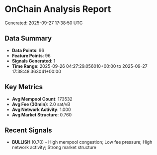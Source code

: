 # OnChain Analysis Report
Generated: 2025-09-27 17:38:50 UTC

## Data Summary
- **Data Points**: 96
- **Feature Points**: 96
- **Signals Generated**: 1
- **Time Range**: 2025-09-26 04:27:29.056010+00:00 to 2025-09-27 17:38:48.363041+00:00

## Key Metrics
- **Avg Mempool Count**: 173532
- **Avg Fee (30min)**: 2.0 sat/vB
- **Avg Network Activity**: 1.000
- **Avg Market Structure**: 0.760

## Recent Signals
- **BULLISH** (0.70) - High mempool congestion; Low fee pressure; High network activity; Strong market structure
